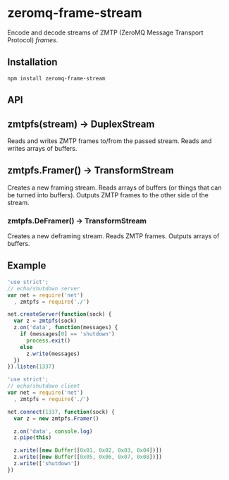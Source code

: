 # zeromq-frame-stream

  Encode and decode streams of ZMTP (ZeroMQ Message Transport Protocol) *frames*.

## Installation

    npm install zeromq-frame-stream

## API

## zmtpfs(stream) -> DuplexStream

  Reads and writes ZMTP frames to/from the passed stream.
  Reads and writes arrays of buffers.

## zmtpfs.Framer() -> TransformStream

  Creates a new framing stream.
  Reads arrays of buffers (or things that can be turned into buffers).
  Outputs ZMTP frames to the other side of the stream.

### zmtpfs.DeFramer() -> TransformStream

  Creates a new deframing stream.
  Reads ZMTP frames.
  Outputs arrays of buffers.

## Example

```js
'use strict';
// echo/shutdown server
var net = require('net')
  , zmtpfs = require('./')

net.createServer(function(sock) {
  var z = zmtpfs(sock)
  z.on('data', function(messages) {
    if (messages[0] == 'shutdown')
      process.exit()
    else
      z.write(messages)
  })
}).listen(1337)
```

```js
'use strict';
// echo/shutdown client
var net = require('net')
  , zmtpfs = require('./')

net.connect(1337, function(sock) {
  var z = new zmtpfs.Framer()

  z.on('data', console.log)
  z.pipe(this)

  z.write([new Buffer([0x01, 0x02, 0x03, 0x04])])
  z.write([new Buffer([0x05, 0x06, 0x07, 0x08])])
  z.write(['shutdown'])
})
```
